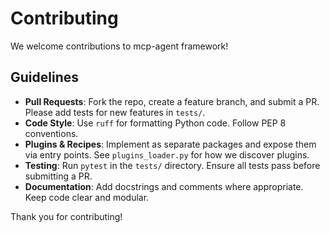 # Contributing

We welcome contributions to mcp-agent framework!

## Guidelines

- **Pull Requests**: Fork the repo, create a feature branch, and submit a PR. Please add tests for new features in `tests/`.
- **Code Style**: Use `ruff` for formatting Python code. Follow PEP 8 conventions.
- **Plugins & Recipes**: Implement as separate packages and expose them via entry points. See `plugins_loader.py` for how we discover plugins.
- **Testing**: Run `pytest` in the `tests/` directory. Ensure all tests pass before submitting a PR.
- **Documentation**: Add docstrings and comments where appropriate. Keep code clear and modular.

Thank you for contributing!
